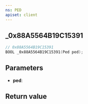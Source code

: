 ```yaml
---
ns: PED
apiset: client
---
```

## _0x88A5564B19C15391

```c
// 0x88A5564B19C15391
BOOL _0x88A5564B19C15391(Ped ped);
```


## Parameters
* **ped**:

## Return value

